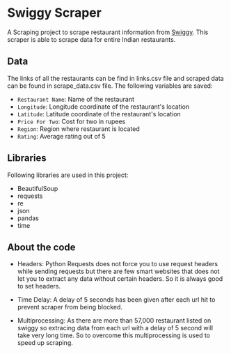 # Swiggy Scraper
A Scraping project to scrape restaurant information from [Swiggy](https://www.swiggy.com).  This scraper is able to scrape data for entire Indian restaurants.

## Data
The links of all the restaurants can be find in links.csv file and scraped data can be found in scrape_data.csv file.
The following variables are saved:

- `Restaurant Name`: Name of the restaurant
- `Longitude`: Longitude coordinate of the restaurant's location
- `Latitude`: Latitude coordinate of the restaurant's location
- `Price For Two`: Cost for two in rupees
- `Region`: Region where restaurant is located
- `Rating`: Average rating out of 5

## Libraries 
Following libraries are used in this project:

- BeautifulSoup
- requests
- re
- json
- pandas
- time

## About the code
- Headers:  Python Requests does not force you to use request headers while sending requests but there are few smart websites that does not let you to extract any data without certain headers. So it is always good to set headers.

- Time Delay: A delay of 5 seconds has been given after each url hit to prevent scraper from being blocked.

- Multiprocessing: As there are more than 57,000 restaurant listed on swiggy so extracing data from each url with a delay of 5 second will take very long time. So to overcome this multiprocessing is used to speed up scraping. 
